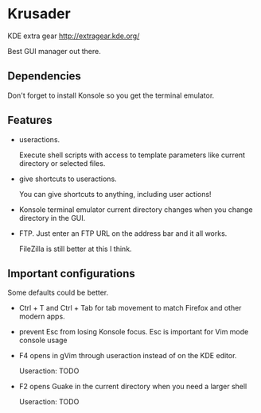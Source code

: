 # Krusader

KDE extra gear <http://extragear.kde.org/>

Best GUI manager out there.

## Dependencies

Don't forget to install Konsole so you get the terminal emulator.

## Features

-   useractions.

    Execute shell scripts with access to template parameters like current directory or selected files.

-   give shortcuts to useractions.

    You can give shortcuts to anything, including user actions!

-   Konsole terminal emulator current directory changes when you change directory in the GUI.

-   FTP. Just enter an FTP URL on the address bar and it all works.

    FileZilla is still better at this I think.

## Important configurations

Some defaults could be better.

-   Ctrl + T and Ctrl + Tab for tab movement to match Firefox and other modern apps.

-   prevent Esc from losing Konsole focus. Esc is important for Vim mode console usage

-   F4 opens in gVim through useraction instead of on the KDE editor.

    Useraction: TODO

-   F2 opens Guake in the current directory when you need a larger shell

    Useraction: TODO
